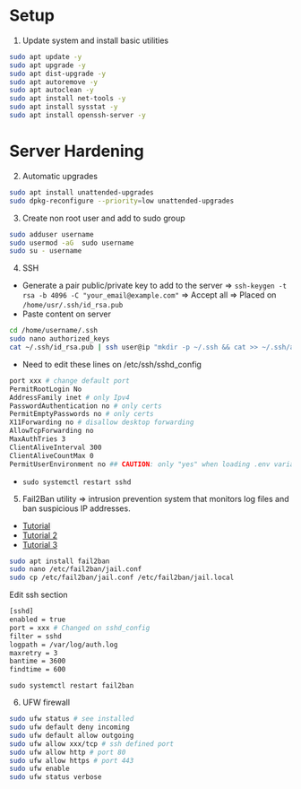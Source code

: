 # Setup

1. Update system and install basic utilities
```bash
sudo apt update -y
sudo apt upgrade -y
sudo apt dist-upgrade -y
sudo apt autoremove -y
sudo apt autoclean -y
sudo apt install net-tools -y
sudo apt install sysstat -y
sudo apt install openssh-server -y
```

# Server Hardening

2. Automatic upgrades
```bash
sudo apt install unattended-upgrades
sudo dpkg-reconfigure --priority=low unattended-upgrades
```

3. Create non root user and add to sudo group
```bash
sudo adduser username
sudo usermod -aG  sudo username
sudo su - username
```

4. SSH
  - Generate a pair public/private key to add to the server => `ssh-keygen -t rsa -b 4096 -C "your_email@example.com"` => Accept all => Placed on `/home/usr/.ssh/id_rsa.pub`
  - Paste content on server
```bash
cd /home/username/.ssh
sudo nano authorized_keys
cat ~/.ssh/id_rsa.pub | ssh user@ip "mkdir -p ~/.ssh && cat >> ~/.ssh/authorized_keys"
```
  - Need to edit these lines on /etc/ssh/sshd_config
```bash 
port xxx # change default port
PermitRootLogin No 
AddressFamily inet # only Ipv4
PasswordAuthentication no # only certs
PermitEmptyPasswords no # only certs
X11Forwarding no # disallow desktop forwarding
AllowTcpForwarding no
MaxAuthTries 3
ClientAliveInterval 300
ClientAliveCountMax 0
PermitUserEnvironment no ## CAUTION: only "yes" when loading .env variables to create de init.sql file. Better fill fields with own db params
```
  - `sudo systemctl restart sshd`

5. Fail2Ban utility => intrusion prevention system that monitors log files and ban suspicious IP addresses. 
- [Tutorial](https://www.digitalocean.com/community/tutorials/how-to-protect-ssh-with-fail2ban-on-ubuntu-20-04)
- [Tutorial 2](https://medium.com/@bnay14/installing-and-configuring-fail2ban-to-secure-ssh-1e4e56324b19)
- [Tutorial 3](https://mytcpip.com/fail2ban-ssh/)
```bash
sudo apt install fail2ban
sudo nano /etc/fail2ban/jail.conf
sudo cp /etc/fail2ban/jail.conf /etc/fail2ban/jail.local
```
Edit ssh section
```bash
[sshd]
enabled = true
port = xxx # Changed on sshd_config
filter = sshd
logpath = /var/log/auth.log
maxretry = 3
bantime = 3600
findtime = 600
```
`sudo systemctl restart fail2ban`

6. UFW firewall
```bash
sudo ufw status # see installed
sudo ufw default deny incoming
sudo ufw default allow outgoing
sudo ufw allow xxx/tcp # ssh defined port
sudo ufw allow http # port 80
sudo ufw allow https # port 443
sudo ufw enable
sudo ufw status verbose
```